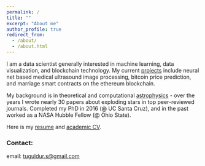 ```yaml
---
permalink: /
title: ""
excerpt: "About me"
author_profile: true
redirect_from:
  - /about/
  - /about.html
---
```


I am a data scientist generally interested in machine learning, data visualization, and blockchain technology. My current [projects](/datsci/) include neural net based medical ultrasound image processing, bitcoin price prediction, and marriage smart contracts on the ethereum blockchain.

My background is in theoretical and computational [astrophysics](/astro/) - over the years I wrote nearly 30 papers about exploding stars in top peer-reviewed journals. Completed my PhD in 2016 (@ UC Santa Cruz), and in the past worked as a NASA Hubble Fellow (@ Ohio State).

Here is my [resume]() and [academic CV](/files/CV.pdf).

### Contact:
email: tuguldur.s@gmail.com
